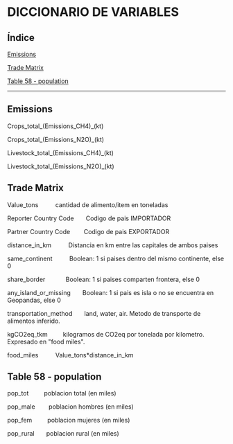 # DICCIONARIO DE VARIABLES

## Índice

[Emissions](#emissions)

[Trade Matrix](#trade-matrix)

[Table 58 - population](#tabla-58)

---------------------------------------------------------------------------------------------------------------------------

## Emissions <a name="emissions"></a>

Crops_total_(Emissions_CH4)_(kt)

Crops_total_(Emissions_N2O)_(kt)

Livestock_total_(Emissions_CH4)_(kt)

Livestock_total_(Emissions_N2O)_(kt)

## Trade Matrix <a name="trade-matrix"></a>

Value_tons          cantidad de alimento/item en toneladas

Reporter Country Code       Codigo de pais IMPORTADOR

Partner Country Code        Codigo de pais EXPORTADOR

distance_in_km          Distancia en km entre las capitales de ambos paises

same_continent          Boolean: 1 si paises dentro del mismo continente, else 0

share_border            Boolean: 1 si paises comparten frontera, else 0

any_island_or_missing       Boolean: 1 si pais es isla o no se encuentra en Geopandas, else 0

transportation_method       land, water, air. Metodo de transporte de alimentos inferido.

kgCO2eq_tkm         kilogramos de CO2eq por tonelada por kilometro. Expresado en "food miles".

food_miles          Value_tons*distance_in_km

## Table 58 - population <a name="tabla-58"></a>

pop_tot         poblacion total (en miles)

pop_male        poblacion hombres (en miles)

pop_fem         poblacion mujeres (en miles)

pop_rural       poblacion rural (en miles)
